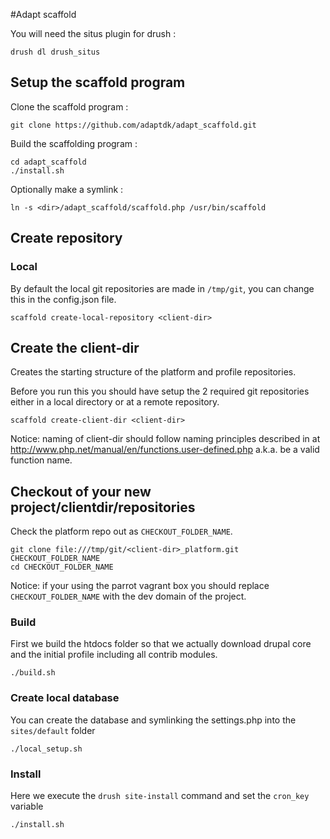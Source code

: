 #Adapt scaffold

You will need the situs plugin for drush :

    drush dl drush_situs
 
## Setup the scaffold program 
    
Clone the scaffold program :

    git clone https://github.com/adaptdk/adapt_scaffold.git

Build the scaffolding program :

    cd adapt_scaffold
    ./install.sh

Optionally make a symlink :
 
    ln -s <dir>/adapt_scaffold/scaffold.php /usr/bin/scaffold

## Create repository

### Local
    
By default the local git repositories are made in ```/tmp/git```, you can change this in the config.json file.

    scaffold create-local-repository <client-dir>
    
## Create the client-dir
Creates the starting structure of the platform and profile repositories.

Before you run this you should have setup the 2 required git repositories either in a local directory or at a remote repository.

    scaffold create-client-dir <client-dir>

Notice: naming of client-dir should follow naming principles described in at http://www.php.net/manual/en/functions.user-defined.php a.k.a. be a valid function name.

## Checkout of your new project/clientdir/repositories
Check the platform repo out as ```CHECKOUT_FOLDER_NAME```.

    git clone file:///tmp/git/<client-dir>_platform.git CHECKOUT_FOLDER_NAME
    cd CHECKOUT_FOLDER_NAME
    
Notice: if your using the parrot vagrant box you should replace ```CHECKOUT_FOLDER_NAME``` with the dev domain of the project.

### Build
First we build the htdocs folder so that we actually download drupal core and the initial profile including all contrib modules.

    ./build.sh

### Create local database
You can create the database and symlinking the settings.php into the ```sites/default``` folder

    ./local_setup.sh

### Install
Here we execute the ```drush site-install``` command and set the ```cron_key``` variable

    ./install.sh

